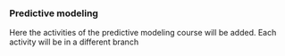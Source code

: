 ### Predictive modeling
Here the activities of the predictive modeling course will be added. Each activity will be in a different branch